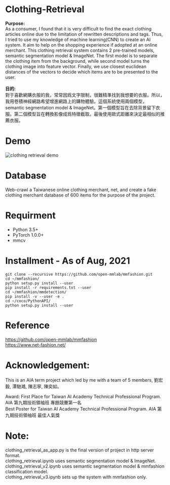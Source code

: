 # Clothing-Retrieval

**Purpose:**</br>
As a consumer, I found that it is very difficult to find the exact clothing articles online due to the limitation of rewritten descriptions and tags. Thus, I tried to use my knowledge of machine learning(CNN) to create an AI system. It aim to help on the shopping experience if adopted at an online merchant. This clothing retrieval system contains 2 pre-trained models, semantic segmentation model & ImageNet. The first model is to separate the clothing item from the background, while second model turns the clothing image into feature vector. Finally, we use closest euclidean distances of the vectors to decide which items are to be presented to the user.</br>
</br>
**目的:**</br>
對于喜歡網購衣服的我，常常因爲文字限制，很難精準找到我想要的衣服。所以，我用卷積神經網路希望增進網路上的購物體驗。這個系統使用兩個模型，semantic segmentation model & ImageNet。第一個模型旨在去除背景留下衣服。第二個模型旨在轉換影像成爲特徵截取。最後使用歐式距離來決定最相似的推薦衣服。

# Demo
![clothing retrieval demo](https://user-images.githubusercontent.com/63726744/131051012-deef0a27-4a39-4e36-973d-6fd55eeb596e.jpg)

# Database
Web-crawl a Taiwanese online clothing merchant, net, and create a fake clothing merchant database of 600 items for the purpose of the project.

# Requirment
- Python 3.5+
- PyTorch 1.0.0+
- mmcv

# Installment - As of Aug, 2021
```
git clone --recursive https://github.com/open-mmlab/mmfashion.git
cd ~/mmfashion/
python setup.py install --user
pip install -r requirements.txt --user
cd ~/mmfashion/mmdetection/
pip install -v --user -e .
cd ~/coco/PythonAPI/
python setup.py install --user
```

# Reference
https://github.com/open-mmlab/mmfashion </br>
https://www.net-fashion.net/

# Acknowledgement: </br>
This is an AIA term project which led by me with a team of 5 members, 劉宏毅, 潭馳澔, 陳志寧, 陳奕如。

Award: 
First Place for Taiwan AI Academy Technical Professional Program. AIA 第九期技術領袖班 專題競賽第一名</br>
Best Poster for Taiwan AI Academy Technical Professional Program. AIA 第九期技術領袖班 最佳人氣獎

# Note: </br>
clothing_retrieval_as_app.py is the final version of project in http server format. </br>
clothing_retrieval.ipynb uses semantic segmentation model & ImageNet.</br>
clothing_retrieval_v2.ipynb uses semantic segmentation model & mmfashion classification model.</br>
clothing_retrieval_v3.ipynb sets up the system with mmfashion only. </br>
